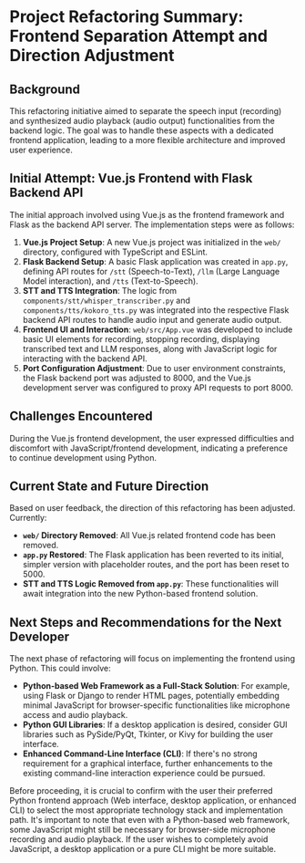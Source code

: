 # Project Refactoring Summary: Frontend Separation Attempt and Direction Adjustment

## Background

This refactoring initiative aimed to separate the speech input (recording) and synthesized audio playback (audio output) functionalities from the backend logic. The goal was to handle these aspects with a dedicated frontend application, leading to a more flexible architecture and improved user experience.

## Initial Attempt: Vue.js Frontend with Flask Backend API

The initial approach involved using Vue.js as the frontend framework and Flask as the backend API server. The implementation steps were as follows:

1.  **Vue.js Project Setup**: A new Vue.js project was initialized in the `web/` directory, configured with TypeScript and ESLint.
2.  **Flask Backend Setup**: A basic Flask application was created in `app.py`, defining API routes for `/stt` (Speech-to-Text), `/llm` (Large Language Model interaction), and `/tts` (Text-to-Speech).
3.  **STT and TTS Integration**: The logic from `components/stt/whisper_transcriber.py` and `components/tts/kokoro_tts.py` was integrated into the respective Flask backend API routes to handle audio input and generate audio output.
4.  **Frontend UI and Interaction**: `web/src/App.vue` was developed to include basic UI elements for recording, stopping recording, displaying transcribed text and LLM responses, along with JavaScript logic for interacting with the backend API.
5.  **Port Configuration Adjustment**: Due to user environment constraints, the Flask backend port was adjusted to 8000, and the Vue.js development server was configured to proxy API requests to port 8000.

## Challenges Encountered

During the Vue.js frontend development, the user expressed difficulties and discomfort with JavaScript/frontend development, indicating a preference to continue development using Python.

## Current State and Future Direction

Based on user feedback, the direction of this refactoring has been adjusted. Currently:

*   **`web/` Directory Removed**: All Vue.js related frontend code has been removed.
*   **`app.py` Restored**: The Flask application has been reverted to its initial, simpler version with placeholder routes, and the port has been reset to 5000.
*   **STT and TTS Logic Removed from `app.py`**: These functionalities will await integration into the new Python-based frontend solution.

## Next Steps and Recommendations for the Next Developer

The next phase of refactoring will focus on implementing the frontend using Python. This could involve:

*   **Python-based Web Framework as a Full-Stack Solution**: For example, using Flask or Django to render HTML pages, potentially embedding minimal JavaScript for browser-specific functionalities like microphone access and audio playback.
*   **Python GUI Libraries**: If a desktop application is desired, consider GUI libraries such as PySide/PyQt, Tkinter, or Kivy for building the user interface.
*   **Enhanced Command-Line Interface (CLI)**: If there's no strong requirement for a graphical interface, further enhancements to the existing command-line interaction experience could be pursued.

Before proceeding, it is crucial to confirm with the user their preferred Python frontend approach (Web interface, desktop application, or enhanced CLI) to select the most appropriate technology stack and implementation path. It's important to note that even with a Python-based web framework, some JavaScript might still be necessary for browser-side microphone recording and audio playback. If the user wishes to completely avoid JavaScript, a desktop application or a pure CLI might be more suitable.
